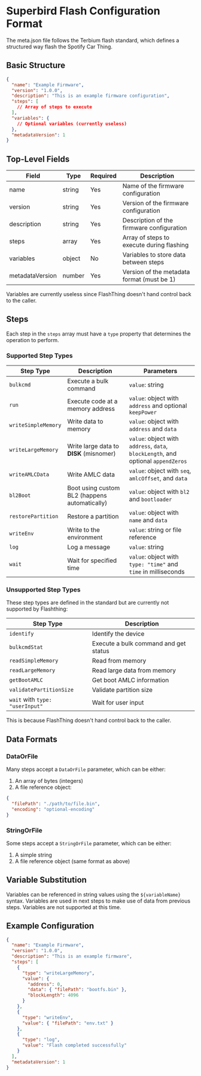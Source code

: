 # Superbird Flash Configuration Format

The meta.json file follows the Terbium flash standard, which defines a structured way flash the Spotify Car Thing.

## Basic Structure

```json
{
  "name": "Example Firmware",
  "version": "1.0.0",
  "description": "This is an example firmware configuration",
  "steps": [
    // Array of steps to execute
  ],
  "variables": {
    // Optional variables (currently useless)
  },
  "metadataVersion": 1
}
```

## Top-Level Fields

| Field           | Type   | Required | Description                                |
| --------------- | ------ | -------- | ------------------------------------------ |
| name            | string | Yes      | Name of the firmware configuration         |
| version         | string | Yes      | Version of the firmware configuration      |
| description     | string | Yes      | Description of the firmware configuration  |
| steps           | array  | Yes      | Array of steps to execute during flashing  |
| variables       | object | No       | Variables to store data between steps      |
| metadataVersion | number | Yes      | Version of the metadata format (must be 1) |

Variables are currently useless since FlashThing doesn't hand control back to the caller.

## Steps

Each step in the `steps` array must have a `type` property that determines the operation to perform.

### Supported Step Types

| Step Type           | Description                                   | Parameters                                                                        |
| ------------------- | --------------------------------------------- | --------------------------------------------------------------------------------- |
| `bulkcmd`           | Execute a bulk command                        | `value`: string                                                                   |
| `run`               | Execute code at a memory address              | `value`: object with `address` and optional `keepPower`                           |
| `writeSimpleMemory` | Write data to memory                          | `value`: object with `address` and `data`                                         |
| `writeLargeMemory`  | Write large data to **DISK** (misnomer)       | `value`: object with `address`, `data`, `blockLength`, and optional `appendZeros` |
| `writeAMLCData`     | Write AMLC data                               | `value`: object with `seq`, `amlcOffset`, and `data`                              |
| `bl2Boot`           | Boot using custom BL2 (happens automatically) | `value`: object with `bl2` and `bootloader`                                       |
| `restorePartition`  | Restore a partition                           | `value`: object with `name` and `data`                                            |
| `writeEnv`          | Write to the environment                      | `value`: string or file reference                                                 |
| `log`               | Log a message                                 | `value`: string                                                                   |
| `wait`              | Wait for specified time                       | `value`: object with `type: "time"` and `time` in milliseconds                    |

### Unsupported Step Types

These step types are defined in the standard but are currently not supported by Flashthing:

| Step Type                       | Description                           |
| ------------------------------- | ------------------------------------- |
| `identify`                      | Identify the device                   |
| `bulkcmdStat`                   | Execute a bulk command and get status |
| `readSimpleMemory`              | Read from memory                      |
| `readLargeMemory`               | Read large data from memory           |
| `getBootAMLC`                   | Get boot AMLC information             |
| `validatePartitionSize`         | Validate partition size               |
| `wait` with `type: "userInput"` | Wait for user input                   |

This is because FlashThing doesn't hand control back to the caller.

## Data Formats

### DataOrFile

Many steps accept a `DataOrFile` parameter, which can be either:

1. An array of bytes (integers)
2. A file reference object:

```json
{
  "filePath": "./path/to/file.bin",
  "encoding": "optional-encoding"
}
```

### StringOrFile

Some steps accept a `StringOrFile` parameter, which can be either:

1. A simple string
2. A file reference object (same format as above)

## Variable Substitution

Variables can be referenced in string values using the `${variableName}` syntax. Variables are used in next steps to make use of data from previous steps. Variables are not supported at this time.

## Example Configuration

```json
{
  "name": "Example Firmware",
  "version": "1.0.0",
  "description": "This is an example firmware",
  "steps": [
    {
      "type": "writeLargeMemory",
      "value": {
        "address": 0,
        "data": { "filePath": "bootfs.bin" },
        "blockLength": 4096
      }
    },
    {
      "type": "writeEnv",
      "value": { "filePath": "env.txt" }
    },
    {
      "type": "log",
      "value": "Flash completed successfully"
    }
  ],
  "metadataVersion": 1
}
```

